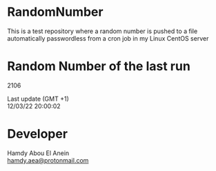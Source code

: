 # RandomNumber    
This is a test repository where a random number is pushed to a file automatically passwordless from a cron job in my Linux CentOS server    
# Random Number of the last run   
2106
      
Last update (GMT +1)    
12/03/22 20:00:02
# Developer    
Hamdy Abou El Anein   
hamdy.aea@protonmail.com
